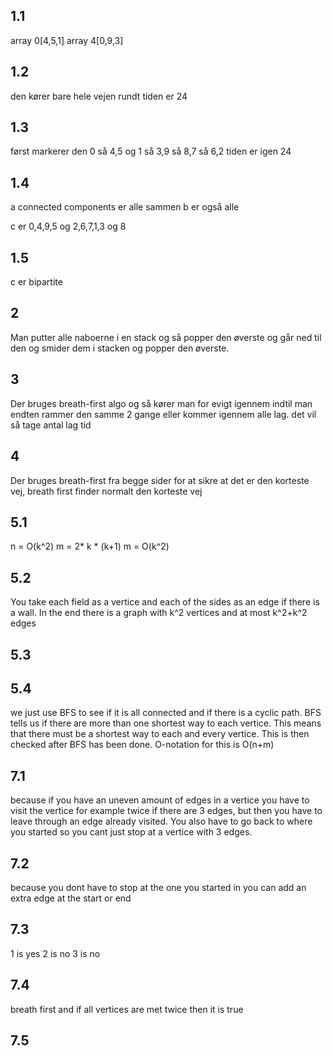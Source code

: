 ## 1.1 
array 0[4,5,1]
array 4[0,9,3]

## 1.2
den kører bare hele vejen rundt
tiden er 24

## 1.3
først markerer den 0
så 4,5 og 1
så 3,9
så 8,7
så 6,2
tiden er igen 24

## 1.4
a connected components er alle sammen
b er også alle

c er 0,4,9,5 og 2,6,7,1,3 og 8

## 1.5
c er bipartite

## 2
Man putter alle naboerne i en stack og så popper den øverste og går ned til den og smider dem i stacken og popper den øverste.

## 3
Der bruges breath-first algo og så kører man for evigt igennem indtil man endten rammer den samme 2 gange eller kommer igennem alle lag.
det vil så tage antal lag tid

## 4
Der bruges breath-first fra begge sider for at sikre at det er den korteste vej, breath first finder normalt den korteste vej

## 5.1

n = O(k^2)
m = 2* k * (k+1) 
m = O(k^2)

## 5.2
You take each field as a vertice and each of the sides as an edge if there is a wall. In the end there is a graph with k^2 vertices and at most k^2+k^2 edges

## 5.3


## 5.4
we just use BFS to see if it is all connected and if there is a cyclic path. 
BFS tells us if there are more than one shortest way to each vertice. This means that there must be a shortest way to each and every vertice. This is then checked after BFS has been done. O-notation for this is O(n+m)

## 7.1
because if you have an uneven amount of edges in a vertice you have to visit the vertice for example twice if there are 3 edges, but then you have to leave through an edge already visited. You also have to go back to where you started so you cant just stop at a vertice with 3 edges. 

## 7.2
because you dont have to stop at the one you started in you can add an extra edge at the start or end

## 7.3
1 is yes
2 is no
3 is no

## 7.4
breath first and if all vertices are met twice then it is true

## 7.5



